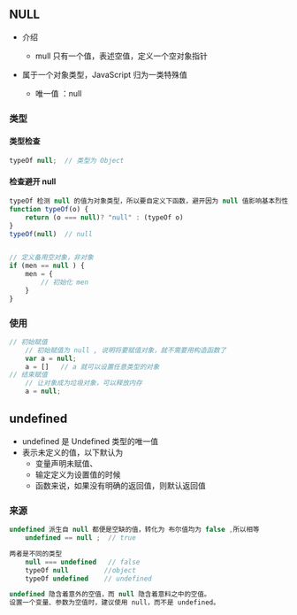 ## NULL

- 介绍

    - mull 只有一个值，表述空值，定义一个空对象指针
-  属于一个对象类型，JavaScript 归为一类特殊值
    - 唯一值 ：null 

### 类型

#### 类型检查

```js
typeOf null;  // 类型为 Object

```

#### 检查避开 null

```js
typeOf 检测 null 的值为对象类型，所以要自定义下函数，避开因为 null 值影响基本烈性检测
function typeOf(o) {
    return (o === null)? "null" : (typeOf o)
}
typeOf(null)  // null


// 定义备用空对象，非对象
if (men == null ) {
    men = {
        // 初始化 men
    }
}
```



### 使用

```js
// 初始赋值
	// 初始赋值为 null , 说明将要赋值对象，就不需要用构造函数了
    var a = null;
    a = []   // a 就可以设置任意类型的对象 
// 结束赋值
	// 让对象成为垃圾对象，可以释放内存
	a = null;   
```



## undefined

*   undefined 是 Undefined 类型的唯一值
*   表示未定义的值，以下默认为
    *   变量声明未赋值、
    *   输定定义为设置值的时候
    *   函数来说，如果没有明确的返回值，则默认返回值

### 来源

```js
undefined 派生自 null 都便是空缺的值，转化为 布尔值均为 false ,所以相等
	undefined == null ;  // true

两者是不同的类型
	null === undefined   // false
	typeOf null			//object
	typeOf undefined 	// undefined

undefined 隐含着意外的空值，而 null 隐含着意料之中的空值。
设置一个变量、参数为空值时，建议使用 null，而不是 undefined。
```





















































































































